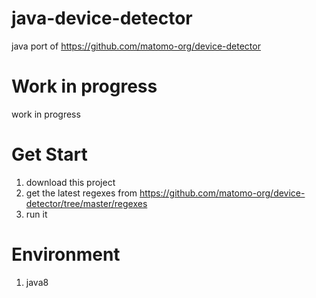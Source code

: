 # java-device-detector
java port of https://github.com/matomo-org/device-detector

# Work in progress
work in progress

# Get Start
1. download this project
2. get the latest regexes from https://github.com/matomo-org/device-detector/tree/master/regexes
3. run it

# Environment
1. java8